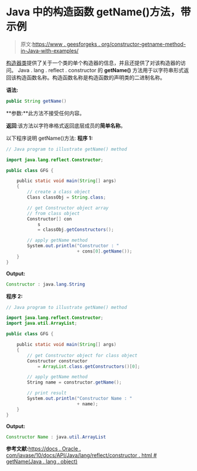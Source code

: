 # Java 中的构造函数 getName()方法，带示例

> 原文:[https://www . geesforgeks . org/constructor-getname-method-in-Java-with-examples/](https://www.geeksforgeeks.org/constructor-getname-method-in-java-with-examples/)

[构造器类](https://www.geeksforgeeks.org/constructors-in-java/)提供了关于一个类的单个构造器的信息，并且还提供了对该构造器的访问。
Java . lang . reflect . constructor 的 **getName()** 方法用于以字符串形式返回该构造函数名称。构造函数名称是构造函数的声明类的二进制名称。

**语法:**

```java
public String getName()

```

**参数:**此方法不接受任何内容。

**返回**:该方法以字符串格式返回底层成员的**简单名称**。

以下程序说明 getName()方法:
**程序 1:**

```java
// Java program to illustrate getName() method

import java.lang.reflect.Constructor;

public class GFG {

    public static void main(String[] args)
    {
        // create a class object
        Class classObj = String.class;

        // get Constructor object array
        // from class object
        Constructor[] con
            s
            = classObj.getConstructors();

        // apply getName method
        System.out.println("Constructor : "
                           + cons[0].getName());
    }
}
```

**Output:**

```java
Constructor : java.lang.String

```

**程序 2:**

```java
// Java program to illustrate getName() method

import java.lang.reflect.Constructor;
import java.util.ArrayList;

public class GFG {

    public static void main(String[] args)
    {
        // get Constructor object for class object
        Constructor constructor
            = ArrayList.class.getConstructors()[0];

        // apply getName method
        String name = constructor.getName();

        // print result
        System.out.println("Constructor Name : "
                           + name);
    }
}
```

**Output:**

```java
Constructor Name : java.util.ArrayList

```

**参考文献:**[https://docs . Oracle . com/javase/10/docs/API/Java/lang/reflect/constructor . html # getName(Java . lang . object)](https://docs.oracle.com/javase/10/docs/api/java/lang/reflect/Constructor.html#getName(java.lang.Object))